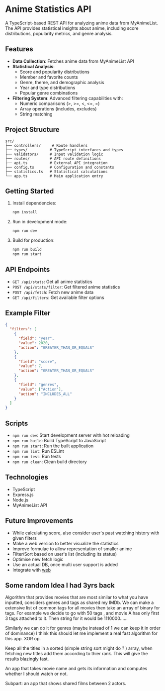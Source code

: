 # Anime Statistics API

A TypeScript-based REST API for analyzing anime data from MyAnimeList. The API provides statistical insights about anime, including score distributions, popularity metrics, and genre analysis.

## Features

- **Data Collection**: Fetches anime data from MyAnimeList API
- **Statistical Analysis**:
  - Score and popularity distributions
  - Member and favorite counts
  - Genre, theme, and demographic analysis
  - Year and type distributions
  - Popular genre combinations
- **Filtering System**: Advanced filtering capabilities with:
  - Numeric comparisons (>, >=, <, <=, =)
  - Array operations (includes, excludes)
  - String matching

## Project Structure

```
src/
├── controllers/     # Route handlers
├── types/          # TypeScript interfaces and types
├── validators/     # Input validation logic
├── routes/         # API route definitions
├── api.ts          # External API integration
├── config.ts       # Configuration and constants
├── statistics.ts   # Statistical calculations
└── app.ts          # Main application entry
```

## Getting Started

1. Install dependencies:
   ```bash
   npm install
   ```

2. Run in development mode:
   ```bash
   npm run dev
   ```

3. Build for production:
   ```bash
   npm run build
   npm run start
   ```

## API Endpoints

- `GET /api/stats`: Get all anime statistics
- `POST /api/stats/filter`: Get filtered anime statistics
- `POST /api/fetch`: Fetch new anime data
- `GET /api/filters`: Get available filter options

## Example Filter

```json
{
  "filters": [
    {
      "field": "year",
      "value": 2020,
      "action": "GREATER_THAN_OR_EQUALS"
    },
    {
      "field": "score",
      "value": 7,
      "action": "GREATER_THAN_OR_EQUALS"
    },
    {
      "field": "genres",
      "value": ["Action"],
      "action": "INCLUDES_ALL"
    }
  ]
}
```

## Scripts

- `npm run dev`: Start development server with hot reloading
- `npm run build`: Build TypeScript to JavaScript
- `npm run start`: Run the built application
- `npm run lint`: Run ESLint
- `npm run test`: Run tests
- `npm run clean`: Clean build directory

## Technologies

- TypeScript
- Express.js
- Node.js
- MyAnimeList API


## Future Improvements

- While calculating score, also consider user's past watching history with given filters
- Make a web version to better visualize the statistics
- Improve formulae to allow representation of smaller anime
- Filter/Sort based on user's list (including its status)
- Optimise new fetch logic
- Use an actual DB, once multi user support is added
- Integrate with [web](https://lovable.dev/projects/5bb8d65f-b1ff-4281-900e-55330c69b13a)

## Some random Idea I had 3yrs back
Algorithm that provides movies that are most similar to what you have inputted, considers genres and tags as shared my IMDb.
We can make a extensive list of common tags for all movies then take an array of binary for tags. For example we decide to go with 50 tags , and movie A has only first 3 tags attached to it.
Then string for it would be
1110000......

Similarly we can do it for genres (maybe instead of 1 we can keep it in order of dominance)
I think this should let me implement a real fast algorithm for this app. XOR op.

Keep all the titles in a sorted (simple string sort might do ? ) array, when fetching new titles add them according to thier rank. This will give the results blazingly fast.

An app that takes movie name and gets its information and computes whether I should watch or not.

Subpart: an app that shows shared films between 2 actors.

